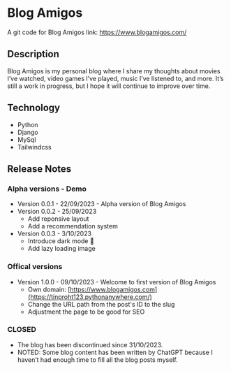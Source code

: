 # Blog Amigos
A git code for Blog Amigos
link: https://www.blogamigos.com/
## Description
Blog Amigos is my personal blog where I share my thoughts about movies I’ve watched, video games I’ve played, music I’ve listened to, and more. It’s still a work in progress, but I hope it will continue to improve over time.

## Technology
- Python
- Django
- MySql
- Tailwindcss
## Release Notes
### Alpha versions - Demo
- Version 0.0.1 - 22/09/2023 - Alpha version of Blog Amigos
- Version 0.0.2 - 25/09/2023
  + Add reponsive layout
  + Add a recommendation system
- Version 0.0.3 - 3/10/2023
  + Introduce dark mode &#127769;
  + Add lazy loading image
### Offical versions
- Version 1.0.0 - 09/10/2023 - Welcome to first version of Blog Amigos
  + Own domain: [https://www.blogamigos.com](https://tinproht123.pythonanywhere.com/)
  + Change the URL path from the post's ID to the slug
  + Adjustment the page to be good for SEO

### CLOSED
- The blog has been discontinued since 31/10/2023.
- NOTED: Some blog content has been written by ChatGPT because I haven’t had enough time to fill all the blog posts myself.
